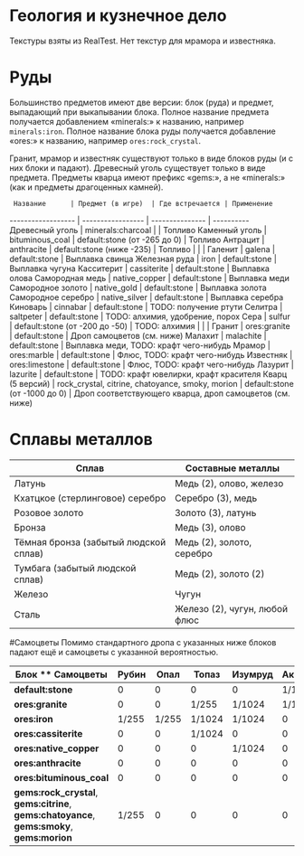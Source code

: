 Геология и кузнечное дело
=========================

Текстуры взяты из RealTest.
Нет текстур для мрамора и известняка.

# Руды
Большинство предметов имеют две версии: блок (руда) и предмет, выпадающий при выкапывании блока.
Полное название предмета получается добавлением «minerals:» к названию, например `minerals:iron`.
Полное название блока руды получается добавление «ores:» к названию, например `ores:rock_crystal`.

Гранит, мрамор и известняк существуют только в виде блоков руды (и с них блоки и падают).
Древесный уголь существует только в виде предмета.
Предметы кварца имеют префикс «gems:», а не «minerals:» (как и предметы драгоценных камней).

     Название      | Предмет (в игре)  | Где встречается | Применение 
------------------ | ----------------- | --------------- | ---------- 
Древесный уголь    | minerals:charcoal |                 | Топливо
Каменный уголь     | bituminous_coal   | default:stone (от -265 до 0) | Топливо
Антрацит           | anthracite        | default:stone (ниже -235) | Топливо
                   |                   |                 |
Галенит            | galena            |  default:stone  | Выплавка свинца
Железная руда      | iron              |  default:stone  | Выплавка чугуна
Касситерит         | cassiterite       |  default:stone  | Выплавка олова
Самородная медь    | native_copper     |  default:stone  | Выплавка меди
Самородное золото  | native_gold       |  default:stone  | Выплавка золота
Самородное серебро | native_silver     |  default:stone  | Выплавка серебра
Киноварь           | cinnabar          |  default:stone  | TODO: получение ртути
Селитра            | saltpeter         |  default:stone  | TODO: алхимия, удобрение, порох
Сера               | sulfur            | default:stone (от -200 до -50) | TODO: алхимия
                   |                   |                 |
Гранит             | ores:granite      |  default:stone  | Дроп самоцветов (см. ниже)
Малахит            | malachite         |  default:stone  | Выплавка меди, TODO: крафт чего-нибудь
Мрамор             | ores:marble       |  default:stone  | Флюс, TODO: крафт чего-нибудь
Известняк          | ores:limestone    |  default:stone  | Флюс, TODO: крафт чего-нибудь
Лазурит            | lazurite          |  default:stone  | TODO: крафт ювелирки, крафт красителя
Кварц (5 версий)   | rock_crystal, citrine, chatoyance, smoky, morion | default:stone (от -1000 до 0) | Дроп соответствующего кварца, дроп самоцветов (см. ниже)

# Сплавы металлов
Сплав | Составные металлы
----- | -----------------
Латунь | Медь (2), олово, железо
Кхатцкое (стерлинговое) серебро | Серебро (3), медь
Розовое золото | Золото (3), латунь
Бронза | Медь (3), олово
Тёмная бронза (забытый людской сплав) | Медь (2), золото, серебро
Тумбага (забытый людской сплав) | Медь (2), золото (2)
Железо | Чугун
Сталь | Железо (2), чугун, любой флюс

#Самоцветы
Помимо стандартного дропа с указанных ниже блоков падают ещё и самоцветы с указанной вероятностью.

Блок *\* Самоцветы     | Рубин | Опал | Топаз | Изумруд | Аквамарин | Сапфир | Аметист | Алмаз
---------------------- | ----- | ---- | ----- | ------- | --------- | ------ | ------- | -----
**default:stone**      |   0   |  0   |   0   |    0    | 1/1024    |   0    | 1/1024  | 1/1024
**ores:granite**       |   0   |  0   | 1/255 | 1/1024  | 1/1024    |   0    | 1/1024  | 1/1024
**ores:iron**          | 1/255 |1/255 |1/1024 | 1/1024  |     0     | 1/255  |    0    |   0
**ores:cassiterite**   |   0   |  0   |1/1024 |    0    |     0     |   0    |    0    |   0
**ores:native_copper** |   0   |  0   |   0   | 1/1024  |     0     |   0    |    0    |   0
**ores:anthracite**    |   0   |  0   |   0   |    0    |     0     |   0    |    0    | 1/1024
**ores:bituminous_coal** |  0  |  0   |   0   |    0    |     0     |   0    |    0    | 1/1024
**gems:rock_crystal**, **gems:citrine**, **gems:chatoyance**, **gems:smoky**, **gems:morion**| 1/255 | 0 | 0 | 0 | 0 | 1/1024 | 1/255 |
